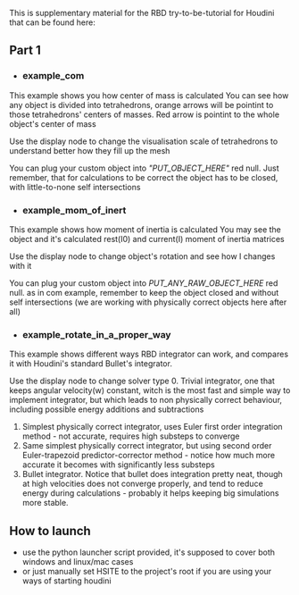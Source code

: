 This is supplementary material for the RBD try-to-be-tutorial for Houdini that can be found here:

## Part 1

* ### example_com
This example shows you how center of mass is calculated
You can see how any object is divided into tetrahedrons, orange arrows will be pointint to those tetrahedrons' centers of masses.
Red arrow is pointint to the whole object's center of mass

Use the display node to change the visualisation scale of tetrahedrons to understand better how they fill up the mesh

You can plug your custom object into *"PUT_OBJECT_HERE"* red null.
Just remember, that for calculations to be correct the object has to be closed, with little-to-none self intersections

* ### example_mom_of_inert
This example shows how moment of inertia is calculated
You may see the object and it's calculated rest(I0) and current(I) moment of inertia matrices

Use the display node to change object's rotation and see how I changes with it

You can plug your custom object into *PUT_ANY_RAW_OBJECT_HERE* red null.
as in com example, remember to keep the object closed and without self intersections (we are working with physically correct objects here after all)

* ### example_rotate_in_a_proper_way
This example shows different ways RBD integrator can work, and compares it with Houdini's standard Bullet's integrator.

Use the display node to change solver type
  0. Trivial integrator, one that keeps angular velocity(w) constant, witch is the most fast and simple way to implement integrator, but which leads to non physically correct behaviour, including possible energy additions and subtractions
  1. Simplest physically correct integrator, uses Euler first order integration method - not accurate, requires high substeps to converge
  2. Same simplest physically correct integrator, but using second order Euler-trapezoid predictor-corrector method - notice how much more accurate it becomes with significantly less substeps
  3. Bullet integrator. Notice that bullet does integration pretty neat, though at high velocities does not converge properly, and tend to reduce energy during calculations - probably it helps keeping big simulations more stable.
 
## How to launch
* use the python launcher script provided, it's supposed to cover both windows and linux/mac cases
* or just manually set HSITE to the project's root if you are using your ways of starting houdini
